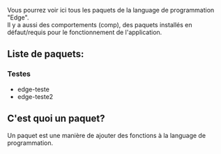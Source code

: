 Vous pourrez voir ici tous les paquets de la language de programmation "Edge".<br>
Il y a aussi des comportements (comp), des paquets installés en défaut/requis pour le fonctionnement de l'application.

## Liste de paquets:

### Testes
- edge-teste
- edge-teste2

## C'est quoi un paquet?

Un paquet est une manière de ajouter des fonctions à la language de programmation.
